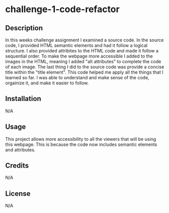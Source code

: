 # challenge-1-code-refactor

## Description

In this weeks challenge assignment I examined a source code. In the source code, I provided HTML semantic elements and had it follow a logical structure. I also provided attribites to the HTML code and made it follow a sequential order. To make the webpage more accessible I added to the images in the HTML, meaning I added "alt attributes" to complete the code of each image. The last thing I did to the source code was provide a concise title within the "title element". This code helped me apply all the things that I learned so far. I was able to understand and make sense of the code, orgainize it, and make it easier to follow. 

## Installation

N/A

## Usage

This project allows more accessibility to all the viewers that will be using this webpage. This is because the code now includes semantic elements and attributes.

## Credits

N/A

## License

N/A